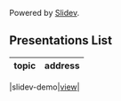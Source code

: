 Powered by [Slidev](https://sli.dev/).

## Presentations List
|  topic |  address |
| :---  | :--- |

|slidev-demo|[view](https://bytememo.com/presentations/slidev-demo/)|
